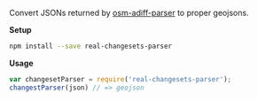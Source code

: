 Convert JSONs returned by [osm-adiff-parser](https://github.com/mapbox/osm-adiff-parser) to proper geojsons.

**Setup**

```sh
npm install --save real-changesets-parser
```

**Usage**

```js
var changesetParser = require('real-changesets-parser');
changestParser(json) // => geojson
```
